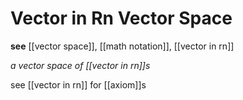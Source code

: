 # Vector in Rn Vector Space

**see** [[vector space]], [[math notation]], [[vector in rn]]

_a vector space of [[vector in rn]]s_

see [[vector in rn]] for [[axiom]]s
